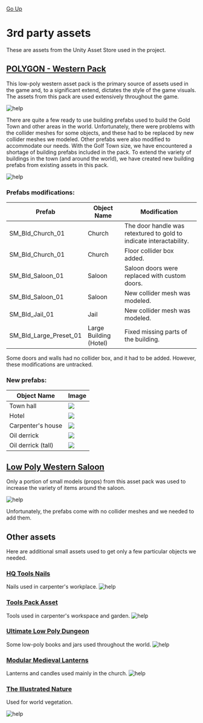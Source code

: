 [Go Up](assets.md)

# 3rd party assets
These are assets from the Unity Asset Store used in the project.

## [POLYGON - Western Pack](https://assetstore.unity.com/packages/3d/environments/historic/polygon-western-pack-112212)

This low-poly western asset pack is the primary source of assets used in the game and, to a significant extend, dictates the style of the game visuals. The assets from this pack are used extensively throughout the game.

![help](.\img\polygon_western1.webp)

There are quite a few ready to use building prefabs used to build the Gold Town and other areas in the world. Unfortunately, there were problems with the collider meshes for some objects, and these had to be replaced by new collider meshes we modeled. Other prefabs were also modified to accommodate our needs. With the Golf Town size, we have encountered a shortage of building prefabs included in the pack. To extend the variety of buildings in the town (and around the world), we have created new building prefabs from existing assets in this pack.

![help](.\img\polygon_western2.webp)

### Prefabs modifications:
|Prefab|Object Name|Modification|
|---|---|---|
|SM_Bld_Church_01|Church|The door handle was retextured to gold to indicate interactability.|
|SM_Bld_Church_01|Church|Floor collider box added.|
|SM_Bld_Saloon_01|Saloon|Saloon doors were replaced with custom doors.|
|SM_Bld_Saloon_01|Saloon|New collider mesh was modeled.|
|SM_Bld_Jail_01|Jail|New collider mesh was modeled.|
|SM_Bld_Large_Preset_01|Large Building (Hotel)|Fixed missing parts of the building.|

Some doors and walls had no collider box, and it had to be added. However, these modifications are untracked.

### New prefabs:
|Object Name|Image|
|---|---|
|Town hall|![](.\img\town_hall_prefab.png)|
|Hotel|![](.\img\hotel_prefab.png)|
|Carpenter's house|![](.\img\carpenter_house_prefab.png)|
|Oil derrick|![](.\img\oil_derrick_prefab.png)|
|Oil derrick (tall)|![](.\img\oil_derrick_tall_prefab.png)|


## [Low Poly Western Saloon](https://assetstore.unity.com/packages/3d/environments/low-poly-western-saloon-85578)

Only a portion of small models (props) from this asset pack was used to increase the variety of items around the saloon.

![help](.\img\lowpoly_saloon_pack.png)

Unfortunately, the prefabs come with no collider meshes and we needed to add them.

## Other assets
Here are additional small assets used to get only a few particular objects we needed.

### [HQ Tools Nails](https://assetstore.unity.com/packages/3d/hq-tools-nails-91609)
Nails used in carpenter's workplace.
![help](.\img\nails.webp)

### [Tools Pack Asset](https://assetstore.unity.com/packages/3d/props/tools/tools-pack-asset-84733)
Tools used in carpenter's workspace and garden.
![help](.\img\tools.webp)

### [Ultimate Low Poly Dungeon](https://assetstore.unity.com/packages/3d/environments/dungeons/ultimate-low-poly-dungeon-143535)
Some low-poly books and jars used throughout the world.
![help](.\img\dungeon.webp)

### [Modular Medieval Lanterns](https://assetstore.unity.com/packages/3d/environments/historic/modular-medieval-lanterns-85527)
Lanterns and candles used mainly in the church.
![help](.\img\candles.webp)

### [The Illustrated Nature](https://assetstore.unity.com/packages/3d/vegetation/the-illustrated-nature-153939?aid=1011l9e3F&pubref=website&utm_source=aff)
Used for world vegetation.

![help](.\img\vegetation.webp)